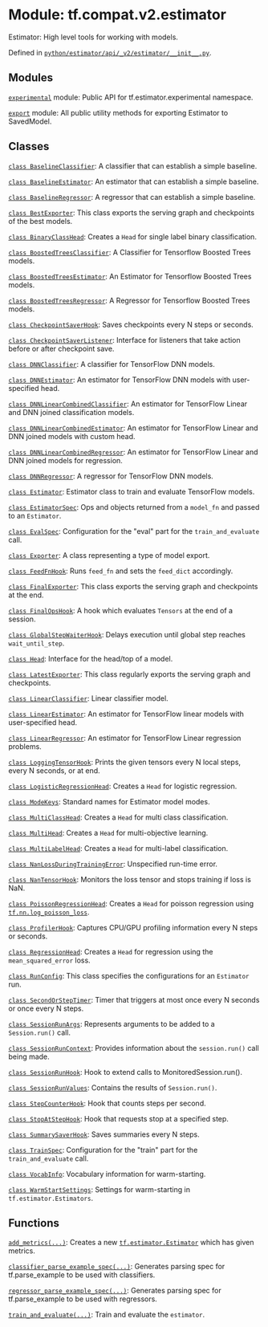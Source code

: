 <div itemscope itemtype="http://developers.google.com/ReferenceObject">
<meta itemprop="name" content="tf.compat.v2.estimator" />
<meta itemprop="path" content="Stable" />
</div>

# Module: tf.compat.v2.estimator

Estimator: High level tools for working with models.



Defined in [`python/estimator/api/_v2/estimator/__init__.py`](https://github.com/tensorflow/estimator/tree/master/tensorflow_estimator/python/estimator/api/_v2/estimator/__init__.py).

<!-- Placeholder for "Used in" -->


## Modules

[`experimental`](../../../tf/compat/v2/estimator/experimental.md) module: Public API for tf.estimator.experimental namespace.

[`export`](../../../tf/compat/v2/estimator/export.md) module: All public utility methods for exporting Estimator to SavedModel.

## Classes

[`class BaselineClassifier`](../../../tf/compat/v2/estimator/BaselineClassifier.md): A classifier that can establish a simple baseline.

[`class BaselineEstimator`](../../../tf/compat/v2/estimator/BaselineEstimator.md): An estimator that can establish a simple baseline.

[`class BaselineRegressor`](../../../tf/compat/v2/estimator/BaselineRegressor.md): A regressor that can establish a simple baseline.

[`class BestExporter`](../../../tf/estimator/BestExporter.md): This class exports the serving graph and checkpoints of the best models.

[`class BinaryClassHead`](../../../tf/estimator/BinaryClassHead.md): Creates a `Head` for single label binary classification.

[`class BoostedTreesClassifier`](../../../tf/estimator/BoostedTreesClassifier.md): A Classifier for Tensorflow Boosted Trees models.

[`class BoostedTreesEstimator`](../../../tf/estimator/BoostedTreesEstimator.md): An Estimator for Tensorflow Boosted Trees models.

[`class BoostedTreesRegressor`](../../../tf/estimator/BoostedTreesRegressor.md): A Regressor for Tensorflow Boosted Trees models.

[`class CheckpointSaverHook`](../../../tf/train/CheckpointSaverHook.md): Saves checkpoints every N steps or seconds.

[`class CheckpointSaverListener`](../../../tf/train/CheckpointSaverListener.md): Interface for listeners that take action before or after checkpoint save.

[`class DNNClassifier`](../../../tf/compat/v2/estimator/DNNClassifier.md): A classifier for TensorFlow DNN models.

[`class DNNEstimator`](../../../tf/compat/v2/estimator/DNNEstimator.md): An estimator for TensorFlow DNN models with user-specified head.

[`class DNNLinearCombinedClassifier`](../../../tf/compat/v2/estimator/DNNLinearCombinedClassifier.md): An estimator for TensorFlow Linear and DNN joined classification models.

[`class DNNLinearCombinedEstimator`](../../../tf/compat/v2/estimator/DNNLinearCombinedEstimator.md): An estimator for TensorFlow Linear and DNN joined models with custom head.

[`class DNNLinearCombinedRegressor`](../../../tf/compat/v2/estimator/DNNLinearCombinedRegressor.md): An estimator for TensorFlow Linear and DNN joined models for regression.

[`class DNNRegressor`](../../../tf/compat/v2/estimator/DNNRegressor.md): A regressor for TensorFlow DNN models.

[`class Estimator`](../../../tf/compat/v2/estimator/Estimator.md): Estimator class to train and evaluate TensorFlow models.

[`class EstimatorSpec`](../../../tf/estimator/EstimatorSpec.md): Ops and objects returned from a `model_fn` and passed to an `Estimator`.

[`class EvalSpec`](../../../tf/estimator/EvalSpec.md): Configuration for the "eval" part for the `train_and_evaluate` call.

[`class Exporter`](../../../tf/estimator/Exporter.md): A class representing a type of model export.

[`class FeedFnHook`](../../../tf/train/FeedFnHook.md): Runs `feed_fn` and sets the `feed_dict` accordingly.

[`class FinalExporter`](../../../tf/estimator/FinalExporter.md): This class exports the serving graph and checkpoints at the end.

[`class FinalOpsHook`](../../../tf/train/FinalOpsHook.md): A hook which evaluates `Tensors` at the end of a session.

[`class GlobalStepWaiterHook`](../../../tf/train/GlobalStepWaiterHook.md): Delays execution until global step reaches `wait_until_step`.

[`class Head`](../../../tf/estimator/Head.md): Interface for the head/top of a model.

[`class LatestExporter`](../../../tf/estimator/LatestExporter.md): This class regularly exports the serving graph and checkpoints.

[`class LinearClassifier`](../../../tf/compat/v2/estimator/LinearClassifier.md): Linear classifier model.

[`class LinearEstimator`](../../../tf/compat/v2/estimator/LinearEstimator.md): An estimator for TensorFlow linear models with user-specified head.

[`class LinearRegressor`](../../../tf/compat/v2/estimator/LinearRegressor.md): An estimator for TensorFlow Linear regression problems.

[`class LoggingTensorHook`](../../../tf/train/LoggingTensorHook.md): Prints the given tensors every N local steps, every N seconds, or at end.

[`class LogisticRegressionHead`](../../../tf/estimator/LogisticRegressionHead.md): Creates a `Head` for logistic regression.

[`class ModeKeys`](../../../tf/estimator/ModeKeys.md): Standard names for Estimator model modes.

[`class MultiClassHead`](../../../tf/estimator/MultiClassHead.md): Creates a `Head` for multi class classification.

[`class MultiHead`](../../../tf/estimator/MultiHead.md): Creates a `Head` for multi-objective learning.

[`class MultiLabelHead`](../../../tf/estimator/MultiLabelHead.md): Creates a `Head` for multi-label classification.

[`class NanLossDuringTrainingError`](../../../tf/train/NanLossDuringTrainingError.md): Unspecified run-time error.

[`class NanTensorHook`](../../../tf/train/NanTensorHook.md): Monitors the loss tensor and stops training if loss is NaN.

[`class PoissonRegressionHead`](../../../tf/estimator/PoissonRegressionHead.md): Creates a `Head` for poisson regression using <a href="../../../tf/nn/log_poisson_loss.md"><code>tf.nn.log_poisson_loss</code></a>.

[`class ProfilerHook`](../../../tf/train/ProfilerHook.md): Captures CPU/GPU profiling information every N steps or seconds.

[`class RegressionHead`](../../../tf/estimator/RegressionHead.md): Creates a `Head` for regression using the `mean_squared_error` loss.

[`class RunConfig`](../../../tf/estimator/RunConfig.md): This class specifies the configurations for an `Estimator` run.

[`class SecondOrStepTimer`](../../../tf/train/SecondOrStepTimer.md): Timer that triggers at most once every N seconds or once every N steps.

[`class SessionRunArgs`](../../../tf/train/SessionRunArgs.md): Represents arguments to be added to a `Session.run()` call.

[`class SessionRunContext`](../../../tf/train/SessionRunContext.md): Provides information about the `session.run()` call being made.

[`class SessionRunHook`](../../../tf/train/SessionRunHook.md): Hook to extend calls to MonitoredSession.run().

[`class SessionRunValues`](../../../tf/train/SessionRunValues.md): Contains the results of `Session.run()`.

[`class StepCounterHook`](../../../tf/train/StepCounterHook.md): Hook that counts steps per second.

[`class StopAtStepHook`](../../../tf/train/StopAtStepHook.md): Hook that requests stop at a specified step.

[`class SummarySaverHook`](../../../tf/train/SummarySaverHook.md): Saves summaries every N steps.

[`class TrainSpec`](../../../tf/estimator/TrainSpec.md): Configuration for the "train" part for the `train_and_evaluate` call.

[`class VocabInfo`](../../../tf/train/VocabInfo.md): Vocabulary information for warm-starting.

[`class WarmStartSettings`](../../../tf/estimator/WarmStartSettings.md): Settings for warm-starting in `tf.estimator.Estimators`.

## Functions

[`add_metrics(...)`](../../../tf/estimator/add_metrics.md): Creates a new <a href="../../../tf/estimator/Estimator.md"><code>tf.estimator.Estimator</code></a> which has given metrics.

[`classifier_parse_example_spec(...)`](../../../tf/compat/v2/estimator/classifier_parse_example_spec.md): Generates parsing spec for tf.parse_example to be used with classifiers.

[`regressor_parse_example_spec(...)`](../../../tf/compat/v2/estimator/regressor_parse_example_spec.md): Generates parsing spec for tf.parse_example to be used with regressors.

[`train_and_evaluate(...)`](../../../tf/estimator/train_and_evaluate.md): Train and evaluate the `estimator`.

